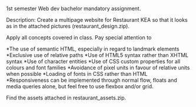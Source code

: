 1st semester Web dev bachelor mandatory assignment.

Description:
Create a multipage website for Restaurant KEA so that it looks as in the attached pictures (restaurant_design.zip).

Apply all concepts covered in class. Pay special attention to

*The use of semantic HTML, especially in regard to landmark elements
*Exclusive use of relative paths
*Use of HTML5 syntax rather than XHTML syntax
*Use of character entities
*Use of CSS custom properties for all colours and font families
*Avoidance of pixel units in favour of relative units when possible
*Loading of fonts in CSS rather than HTML
*Responsiveness can be implemented through normal flow, floats and media queries alone, but feel free to use flexbox and/or grid.

Find the assets attached in restaurant_assets.zip. 
